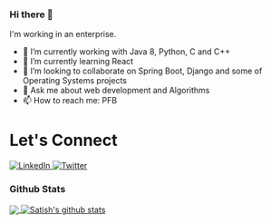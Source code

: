 ### Hi there 👋

I'm working in an enterprise.

* 🔭 I’m currently working with Java 8, Python, C and C++
* 🌱 I’m currently learning React
* 👯 I’m looking to collaborate on Spring Boot, Django and some of Operating Systems projects
* 💬 Ask me about web development and Algorithms
* 📫 How to reach me: PFB

# Let's Connect 

<a target="_blank" href="https://www.linkedin.com/in/nsky80/" target="_blank">
<img alt="LinkedIn" src="https://img.shields.io/badge/LinkedIn-0077B5?style=for-the-badge&logo=linkedin&logoColor=white" />
</a>


<a target="_blank" href="https://medium.com/@nsky80" target="_blank">
<img alt="Twitter" src="https://img.shields.io/badge/Medium-12100E?style=for-the-badge&logo=medium&logoColor=white" />
</a>
 
 
### Github Stats
<a href="https://github.com/nsky80">
  <img align="center" src="https://github-readme-stats.vercel.app/api/top-langs/?username=nsky80&theme=dark&hide_langs_below=1" />
</a>

<a href="https://github.com/nsky80">
 <img align="center" src="https://github-readme-stats.vercel.app/api?username=nsky80&show_icons=true&theme=dark&line_height=27" alt="Satish's github stats"/>
</a>


<!-- Thanks to TheDudeThatCode -->

<!--
**nsky80/nsky80** is a ✨ _special_ ✨ repository because its `README.md` (this file) appears on your GitHub profile.

Here are some ideas to get you started:



- 😄 Pronouns: ...
- ⚡ Fun fact: ...
-->
